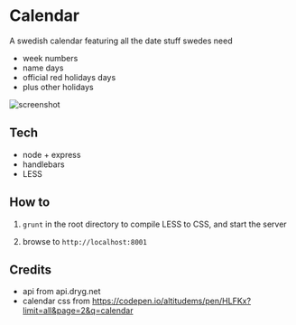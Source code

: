 # Calendar
A swedish calendar featuring all the date stuff swedes need

* week numbers
* name days
* official red holidays days 
* plus other holidays

![screenshot](https://i.imgur.com/5WdY1qz.png)

## Tech
+ node + express
+ handlebars
+ LESS

## How to
1. `grunt` in the root directory to compile LESS to CSS, and start the server

2. browse to `http://localhost:8001`

## Credits
* api from api.dryg.net
* calendar css from https://codepen.io/altitudems/pen/HLFKx?limit=all&page=2&q=calendar